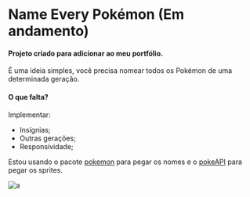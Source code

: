 # Name Every Pokémon (Em andamento)

#### Projeto criado para adicionar ao meu portfólio.

É uma ideia simples, você precisa nomear todos os Pokémon de uma determinada geração.

#### O que falta?

Implementar:

- Insígnias;
- Outras gerações;
- Responsividade;

Estou usando o pacote [pokemon](https://www.npmjs.com/package/pokemon) para pegar os nomes e o [pokeAPI](https://pokeapi.co/) para pegar os sprites.

![a](https://assets.pokemon.com//assets/cms2/img/misc/virtual-backgrounds/animation/pikachu-and-caterpie-01.jpg)
